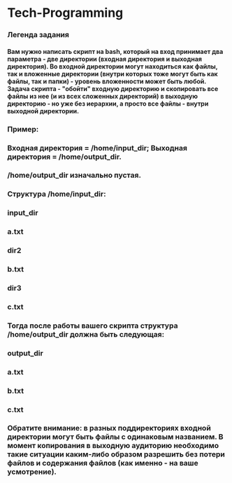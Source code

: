 # Tech-Programming
### Легенда задания
#### Вам нужно написать скрипт на bash, который на вход принимает два параметра - две директории (входная директория и выходная директория). Во входной директории могут находиться как файлы, так и вложенные директории (внутри которых тоже могут быть как файлы, так и папки) - уровень вложенности может быть любой. Задача скрипта - "обойти" входную директорию и скопировать все файлы из нее (и из всех сложенных директорий) в выходную директорию - но уже без иерархии, а просто все файлы - внутри выходной директории.
### Пример:
###  Входная директория = /home/input_dir; Выходная директория = /home/output_dir.
###  /home/output_dir изначально пустая.
###  Структура /home/input_dir:
###  input_dir
###    a.txt
###   dir2
###     b.txt
###  dir3
###     c.txt
### Тогда после работы вашего скрипта структура /home/output_dir должна быть следующая:
###  output_dir
###    a.txt  
###    b.txt
###    c.txt
### Обратите внимание: в разных поддиректориях входной директории могут быть файлы с одинаковым названием. В момент копирования в выходную аудиторию необходимо такие ситуации каким-либо образом разрешить без потери файлов и содержания файлов (как именно - на ваше усмотрение).
